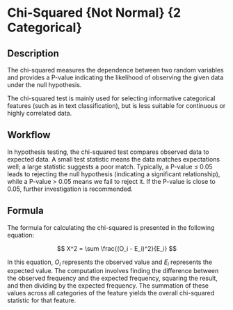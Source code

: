 # Chi-Squared {Not Normal} {2 Categorical}

## Description

The chi-squared measures the dependence between two random variables and provides a P-value indicating the likelihood of observing the given data under the null hypothesis.

The chi-squared test is mainly used for selecting informative categorical features (such as in text classification), but is less suitable for continuous or highly correlated data.

## Workflow

In hypothesis testing, the chi-squared test compares observed data to expected data. A small test statistic means the data matches expectations well; a large statistic suggests a poor match. Typically, a P-value ≤ 0.05 leads to rejecting the null hypothesis (indicating a significant relationship), while a P-value > 0.05 means we fail to reject it. If the P-value is close to 0.05, further investigation is recommended.

## Formula

The formula for calculating the chi-squared is presented in the following equation:

$$
X^2 = \sum \frac{(O_i - E_i)^2}{E_i}
$$

In this equation, $O_i$ represents the observed value and $E_i$ represents the expected value. The computation involves finding the difference between the observed frequency and the expected frequency, squaring the result, and then dividing by the expected frequency. The summation of these values across all categories of the feature yields the overall chi-squared statistic for that feature.
